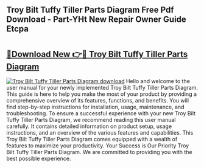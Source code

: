 ## Troy Bilt Tuffy Tiller Parts Diagram Free Pdf Download - Part-YHt New Repair Owner Guide Etcpa

# <h2><a href="http://dfnlgta.blite.top/?on=Troy+Bilt+Tuffy+Tiller+Parts+Diagram">🔗Download New 👉🔴 Troy Bilt Tuffy Tiller Parts Diagram</a></h2>

[![Troy Bilt Tuffy Tiller Parts Diagram download](https://i.imgur.com/lujVjoI.png)](http://dfnlgta.blite.top/?on=Troy+Bilt+Tuffy+Tiller+Parts+Diagram)
Hello and welcome to the user manual for your newly implemented Troy Bilt Tuffy Tiller Parts Diagram. This guide is here to help you make the most of your product by providing a comprehensive overview of its features, functions, and benefits. You will find step-by-step instructions for installation, usage, maintenance, and troubleshooting. To ensure a successful experience with your new Troy Bilt Tuffy Tiller Parts Diagram, we recommend reading this user manual carefully. It contains detailed information on product setup, usage instructions, and an overview of the various features and capabilities. This Troy Bilt Tuffy Tiller Parts Diagram comes equipped with a wealth of features to maximize your productivity. Your Success is Our Priority Troy Bilt Tuffy Tiller Parts Diagram. We are committed to providing you with the best possible experience.
